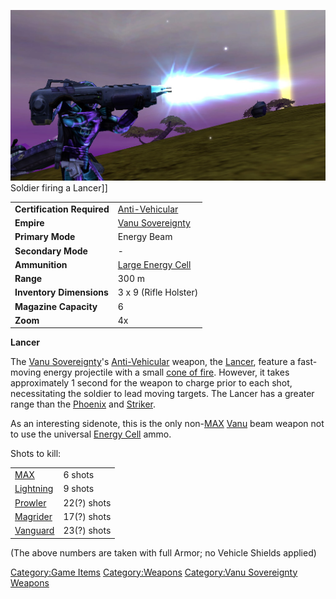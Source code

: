 ![](images/Lancer.jpg "fig:Lancer.jpg") Soldier firing a Lancer\]\]

|                            |                                           |
| -------------------------- | ----------------------------------------- |
| **Certification Required** | [Anti-Vehicular](../certifications/Anti-Vehicular.md)       |
| **Empire**                 | [Vanu Sovereignty](../etc/Vanu_Sovereignty.md)   |
| **Primary Mode**           | Energy Beam                               |
| **Secondary Mode**         | \-                                        |
| **Ammunition**             | [Large Energy Cell](Large_Energy_Cell.md) |
| **Range**                  | 300 m                                     |
| **Inventory Dimensions**   | 3 x 9 (Rifle Holster)                     |
| **Magazine Capacity**      | 6                                         |
| **Zoom**                   | 4x                                        |

**Lancer**

The [Vanu Sovereignty](../etc/Vanu_Sovereignty.md)'s
[Anti-Vehicular](../certifications/Anti-Vehicular.md) weapon, the
[Lancer](Lancer.md), feature a fast-moving energy projectile
with a small [cone of fire](../etc/Cone_of_fire.md). However, it takes
approximately 1 second for the weapon to charge prior to each shot,
necessitating the soldier to lead moving targets. The Lancer has a
greater range than the [Phoenix](Phoenix.md) and
[Striker](Striker.md).

As an interesting sidenote, this is the only non-[MAX](../items/Mechanized_Assault_Exo-Suit.md)
[Vanu](../etc/Vanu_Sovereignty.md) beam weapon not to use the universal [Energy
Cell](../ammunition/Energy_Cell.md) ammo.

Shots to kill:

|                                       |             |
| ------------------------------------- | ----------- |
| [MAX](../items/Mechanized_Assault_Exo-Suit.md) | 6 shots     |
| [Lightning](../vehicles/Lightning.md)             | 9 shots     |
| [Prowler](../vehicles/Prowler.md)                 | 22(?) shots |
| [Magrider](../vehicles/Magrider.md)               | 17(?) shots |
| [Vanguard](../vehicles/Vanguard.md)               | 23(?) shots |

(The above numbers are taken with full Armor; no Vehicle Shields
applied)

[Category:Game Items](Category:Game_Items.md)
[Category:Weapons](Category:Weapons.md) [Category:Vanu
Sovereignty Weapons](Category:Vanu_Sovereignty_Weapons.md)
